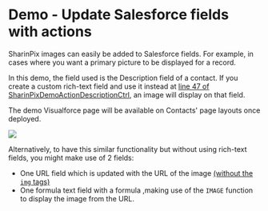 # Demo - Update Salesforce fields with actions

SharinPix images can easily be added to Salesforce fields. For example, in cases where you want a primary picture to be displayed for a record.

In this demo, the field used is the Description field of a contact. If you create a custom rich-text field and use it instead at [line 47 of SharinPixDemoActionDescriptionCtrl](/src/classes/SharinPixDemoActionDescriptionCtrl.cls#L47), an image will display on that field.

The demo Visualforce page will be available on Contacts' page layouts once deployed.

[<img src="https://raw.githubusercontent.com/afawcett/githubsfdeploy/master/deploy.png">](https://githubsfdeploy.herokuapp.com?owner=sharinpix&repo=demo-apex&ref=action_description)

Alternatively, to have this similar functionality but without using rich-text fields, you might make use of 2 fields:
 * One URL field which is updated with the URL of the image [(without the `img` tags)](/src/classes/SharinPixDemoActionDescriptionCtrl.cls#L45)
 * One formula text field with a formula ,making use of the `IMAGE` function to display the image from the URL.
